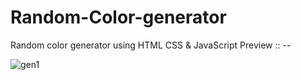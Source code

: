 # Random-Color-generator
Random color generator using HTML CSS &amp; JavaScript
Preview :: --


![gen1](https://github.com/user-attachments/assets/ec62e776-94ef-4db9-bc03-c5441c8b7106)
